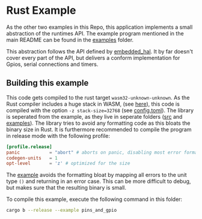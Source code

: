 # Rust Example

As the other two examples in this Repo, this application implements a small abstraction of the runtimes API.
The example program mentioned in the main README can be found in the [examples](examples) folder.

This abstraction follows the API defined by [embedded_hal](https://github.com/rust-embedded/embedded-hal). It
by far doesn't cover every part of the API, but delivers a conform implementation for Gpios, serial connections and timers.

## Building this example

This code gets compiled to the rust target `wasm32-unknown-unknown`. As the Rust compiler includes a huge stack in WASM, (see [here](https://github.com/rust-lang/rust/blob/a16f686e4a0ea15dcd3b5aa3db7b1cba27bb9453/compiler/rustc_target/src/spec/wasm_base.rs#L13-L17)), this code is compiled with the option `-z stack-size=32768` (see [config.toml](.cargo/config.toml)).
The library is seperated from the example, as they live in seperate folders ([src](src) and [examples](examples)). The library tries to avoid any
formatting code as this bloats the binary size in Rust. It is furthermore recommended to compile the program in release mode with the following profile:
```toml
[profile.release]
panic           = "abort" # aborts on panic, disabling most error formatting
codegen-units   = 1
opt-level       = 'z' # optimized for the size
```
The [example](examples/pins_and_gpio.rs) avoids the formatting bloat by mapping all errors to the unit type `()` and returning in
an error case. This can be more difficult to debug, but makes sure that the resulting binary is small.

To compile this example, execute the following command in this folder:

```bash
cargo b --release --example pins_and_gpio
```
